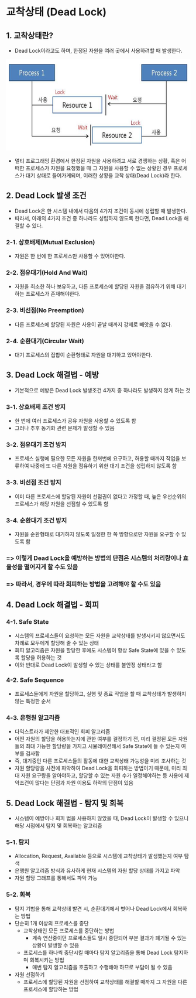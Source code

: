 # 교착상태 (Dead Lock)

## 1. 교착상태란?
- Dead Lock이라고도 하며, 한정된 자원을 여러 곳에서 사용하려할 때 발생한다.

<p align="center"><img src="../imagespace/deadlock1.png" height=250></p>

- 멀티 프로그래밍 환경에서 한정된 자원을 사용하려고 서로 경쟁하는 상황, 혹은 어떠한 프로세스가 자원을 요청했을 때 그 자원을 사용할 수 없는 상황인 경우 프로세스가 대기 상태로 들어가게되며, 이러한 상황을 교착 상태(Dead Lock)라 한다.

## 2. Dead Lock 발생 조건
- Dead Lock은 한 시스템 내에서 다음의 4가지 조건이 동시에 성립할 때 발생한다.
- 따라서, 아래의 4가지 조건 중 하나라도 성립하지 않도록 한다면, Dead Lock을 해결할 수 있다.

### 2-1. 상호배제(Mutual Exclusion)
- 자원은 한 번에 한 프로세스만 사용할 수 있어야한다.

### 2-2. 점유대기(Hold And Wait)
- 자원을 최소한 하나 보유하고, 다른 프로세스에 할당된 자원을 점유하기 위해 대기하는 프로세스가 존재해야한다.

### 2-3. 비선점(No Preemption)
- 다른 프로세스에 할당된 자원은 사용이 끝날 때까지 강제로 빼앗을 수 없다.

### 2-4. 순환대기(Circular Wait)
- 대기 프로세스의 집합이 순환형태로 자원을 대기하고 있어야한다.

## 3. Dead Lock 해결법 - 예방

- 기본적으로 예방은 Dead Lock 발생조건 4가지 중 하나라도 발생하지 않게 하는 것
  
### 3-1. 상호배제 조건 방지
- 한 번에 여러 프로세스가 공유 자원을 사용할 수 있도록 함
- 그러나 추후 동기화 관련 문제가 발생할 수 있음

### 3-2. 점유대기 조건 방지
- 프로세스 실행에 필요한 모든 자원을 한꺼번에 요구하고, 허용할 때까지 작업을 보류하여 나중에 또 다른 자원을 점유하기 위한 대기 조건을 성립하지 않도록 함

### 3-3. 비선점 조건 방지
- 이미 다른 프로세스에 할당된 자원이 선점권이 없다고 가정할 때, 높은 우선순위의 프로세스가 해당 자원을 선점할 수 있도록 함

### 3-4. 순환대기 조건 방지
- 자원을 순환형태로 대기하지 않도록 일정한 한 쪽 방향으로만 자원을 요구할 수 있도록 함

### => 이렇게 Dead Lock을 예방하는 방법의 단점은 시스템의 처리량이나 효율성을 떨어지게 할 수도 있음
### => 따라서, 경우에 따라 회피하는 방법을 고려해야 할 수도 있음

## 4. Dead Lock 해결법 - 회피

### 4-1. Safe State
- 시스템의 프로세스들이 요청하는 모든 자원을 교착상태를 발생시키지 않으면서도 차례로 모두에게 할당해 줄 수 있는 상태
- 회피 알고리즘은 자원을 할당한 후에도 시스템이 항상 Safe State에 있을 수 있도록 할당을 허용하는 것
- 이와 반대로 Dead Lock이 발생할 수 있는 상태를 불안정 상태라고 함

### 4-2. Safe Sequence
- 프로세스들에게 자원을 할당하고, 실행 및 종료 작업을 할 때 교착상태가 발생하지 않는 특정한 순서

### 4-3. 은행원 알고리즘
- 다익스트라가 제안한 대표적인 회피 알고리즘
- 어떤 자원의 할당을 허용하는지에 관한 여부를 결정하기 전, 미리 결정된 모든 자원들의 최대 가능한 할당량을 가지고 시뮬레이션해서 Safe State에 들 수 있는지 여부를 검사함
- 즉, 대기중인 다른 프로세스들의 활동에 대한 교착상태 가능성을 미리 조사하는 것
- 자원 할당량을 사전에 파악하여 Dead Lock을 회피하는 방법이기 때문에, 미리 최대 자원 요구량을 알아야하고, 할당할 수 있는 자원 수가 일정해야하는 등 사용에 제약조건이 많다는 단점과 자원 이용도 하락의 단점이 있음

## 5. Dead Lock 해결법 - 탐지 및 회복

- 시스템이 예방이나 회피 법을 사용하지 않았을 때, Dead Lock이 발생할 수 있으니 해당 시점에서 탐지 및 회복하는 알고리즘

### 5-1. 탐지
- Allocation, Request, Available 등으로 시스템에 교착상태가 발생했는지 여부 탐색
- 은행원 알고리즘 방식과 유사하게 현재 시스템의 자원 할당 상태를 가지고 파악
- 자원 할당 그래프를 통해서도 파악 가능

### 5-2. 회복
- 탐지 기법을 통해 교착상태 발견 시, 순환대기에서 벗어나 Dead Lock에서 회복하는 방법
- 단순히 1개 이상의 프로세스를 중단
  - 교착상태인 모든 프로세스를 중단하는 방법
    - 계속 연산중이던 프로세스들도 일시 중단되어 부분 결과가 폐기될 수 있는 상황이 발생할 수 있음
  - 프로세스를 하나씩 중단시킬 때마다 탐지 알고리즘을 통해 Dead Lock 탐지하며 회복시키는 방법
    - 매번 탐지 알고리즘을 호출하고 수행해야 하므로 부담이 될 수 있음
- 자원 선점하기
  - 프로세스에 할당된 자원을 선점하여 교착상태를 해결할 때까지 그 자원을 다른 프로세스에 할당하는 방법
